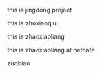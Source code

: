 this is jingdong project

this is zhuxiaoqiu

this is zhaoxiaoliang

this is zhaoxiaoliang at netcafe

zuobian

